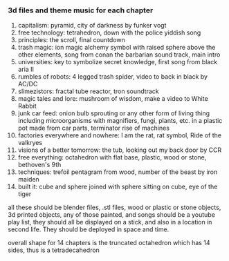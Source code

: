 ### 3d files and theme music for each chapter 

1. capitalism: pyramid, city of darkness by funker vogt
2. free technology: tetrahedron, down with the police yiddish song
3. principles: the scroll, final countdown
4. trash magic: ion magic alchemy symbol with raised sphere above the other elements,  song from conan the barbarian sound track, main intro 
5. universities: key to symbolize secret knowledge, first song from black aria II
6. rumbles of robots: 4 legged trash spider, video to back in black by AC/DC
7. slimezistors: fractal tube reactor, tron soundtrack
8. magic tales and lore: mushroom of wisdom, make a video to White Rabbit
9. junk car feed: onion bulb sprouting or any other form of living thing including microorganisms with magnifiers, fungi, plants, etc. in a plastic pot made from car parts, terminator rise of machines
10. factories everywhere and nowhere: I am the rat, rat symbol, Ride of the valkryes
11. visions of a better tomorrow: the tub, looking out my back door by CCR
12. free everything: octahedron with flat base, plastic, wood or stone, bethoven's 9th
13. techniques: trefoil pentagram from wood, number of the beast by iron maiden
14. built it: cube and sphere joined  with sphere sitting on cube, eye of the tiger


all these should be blender files, .stl files, wood or plastic or stone objects, 3d printed objects, any of those painted, and songs should be a youtube play list, they should all be displayed on a stick, and also in a location in second life.  They should be deployed in space and time.  


overall shape for 14 chapters is the truncated octahedron which has 14 sides, thus is a tetradecahedron

